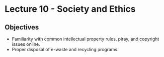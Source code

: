 # Lecture 10 - Society and Ethics

## Objectives
+ Familiarity with common intellectual property rules, piray, and copyright issues online.
+ Proper disposal of e-waste and recycling programs.